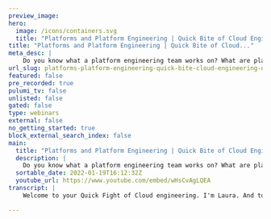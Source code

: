```yaml
---
preview_image:
hero:
  image: /icons/containers.svg
  title: "Platforms and Platform Engineering | Quick Bite of Cloud Engineering (QB5)"
title: "Platforms and Platform Engineering | Quick Bite of Cloud..."
meta_desc: |
    Do you know what a platform engineering team works on? What are platforms, anyway, and what is platform engineering? Get a quick overview with Laur...
url_slug: platforms-platform-engineering-quick-bite-cloud-engineering-qb5
featured: false
pre_recorded: true
pulumi_tv: false
unlisted: false
gated: false
type: webinars
external: false
no_getting_started: true
block_external_search_index: false
main:
  title: "Platforms and Platform Engineering | Quick Bite of Cloud Engineering (QB5)"
  description: |
    Do you know what a platform engineering team works on? What are platforms, anyway, and what is platform engineering? Get a quick overview with Laura, one of Pulumi's developer advocates, in this episode of Quick Bites of Cloud Engineering. Platform engineering explained in less than 5 minutes!  Want to propose something for me to talk about? Drop a request in the comments or head to this GitHub repo to add a topic request or vote for your favorite with emojis: https://pulumip.us/pulumitv-github  Watch the whole Quick Bites series at https://pulumip.us/quick-bites  Learn more about Pulumi at https://pulumip.us/home
  sortable_date: 2022-01-19T16:12:32Z
  youtube_url: https://www.youtube.com/embed/wHsCvAgLQEA
transcript: |
    Welcome to your Quick Fight of Cloud engineering. I'm Laura. And today we're here to chat about platforms. So what exactly are platforms? You may have heard people talking about platform engineering or seen a job post for a platform engineer in the most general sense. A platform is a set of tools and systems that you can build more things on top of. That's nice. But why is this suddenly a thing with cloud engineering? The current holy grail of an organization that moves at speed is the ability for a developer to deploy an application with all of the necessary cloud based infrastructure without the need to interrupt another team or wait for tickets to be closed out a quality known as self service. That sort of idea requires a team that builds and maintains tooling and templates that stamp cloud based infrastructure on demand based on shared structures like accounts with cloud providers or multisystem search clusters. A platform enables any application in an organization to take advantage of working at scale from optimized billing to instantaneous capacity. Having a platform engineering team ensures that all of the various pockets of application development in a company can benefit from the expertise and best practices of a team of experts. And that team of experts can ensure the whole company follows the same policies they've curated without narrowing down technology options. Note that I'm specifically not naming tools here, you can build a platform with any number of combinations of tools. It's not the sole realm of say a popular tool like kubernetes, you will find a lot of similar abstractions. Though on a platform, for example, you likely will find that a platform has an API or another kind of interface to work from. And it's probably managed with infra infrastructure as code in some shape or form. It also allows teams to try using alternative tools without too much trouble due to that API or a standard interface. In short A platform abstracts the needs of a team delivering features to end users away into compos building blocks that fit into a shared infrastructure. It has a team of experts who own the shared infrastructure and who define the best practices at a company for putting those building blocks together. Those experts are able to provide support to other teams. The product teams in turn own the infrastructure they build on top of that shared platform. And inevitably because of their shared nature that heavily optimizes for speed and performance platforms are likely somewhere on a cloud. This has been your quick bite of cloud engineering for this week if you like this video and want to see more. Please do like and subscribe to our channel and check out the quick bits playlist. Also, if you want to learn about something specific, leave me a note down in the comments. I do read those or open an issue in our github repo that I'm linking in the description. I'll be back in just two weeks for another quick bite. Take care. Bye. Hey Cloud engineers. Laura here. I'm just here to remind you that if you have a topic you would love to have us cover here on Pulumi TV. All you have to do is go to github dot com slash Pulumi slash Pulumi TV. You can add an issue there and let us know what topic you'd like us to talk about. Thanks so much. Bye.

---
```

